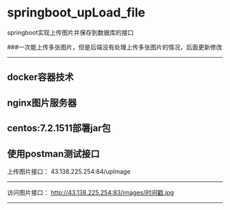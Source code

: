 # springboot_upLoad_file
springboot实现上传图片并保存到数据库的接口

###一次能上传多张图片，但是后端没有处理上传多张图片的情况，后面更新修改

---
docker容器技术
---
nginx图片服务器
---
centos:7.2.1511部署jar包
---
使用postman测试接口
---
上传图片接口：
43.138.225.254:84/upImage

---
访问图片接口：
http://43.138.225.254:83/images/时间戳.jpg



---



